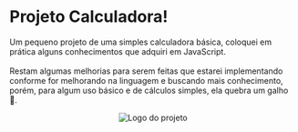 # Projeto Calculadora!

Um pequeno projeto de uma simples calculadora básica, coloquei em prática alguns conhecimentos que adquiri em JavaScript. 
<br><br>
Restam algumas melhorias para serem feitas que estarei implementando conforme for melhorando na linguagem e buscando mais conhecimento, porém, para algum uso básico e
de cálculos simples, ela quebra um galho :chopsticks:.

<p align="center">
  <img alt="Logo do projeto" src="./docs/photos/calculadora.png" />
</p>
